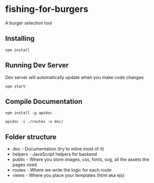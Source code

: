 # fishing-for-burgers

A burger selection tool

## Installing

`npm install`

## Running Dev Server

Dev server will automatically update when you make code changes

`npm start`

## Compile Documentation

`npm install -g apidoc`

`apidoc -i ./routes -o doc/`

## Folder structure

- doc - Documentation (try to inline most of it)
- helpers - JavaScript helpers for backend
- public - Where you store images, css, fonts, svg, all the assets the pages need
- routes - Where we write the logic for each route
- views - Where you place your templates (html aka ejs)
